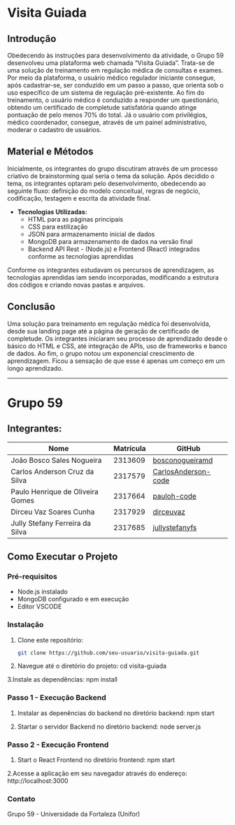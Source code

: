 # Visita Guiada

## Introdução

Obedecendo às instruções para desenvolvimento da atividade, o Grupo 59 desenvolveu uma plataforma web chamada “Visita Guiada”. Trata-se de uma solução de treinamento em regulação médica de consultas e exames. Por meio da plataforma, o usuário médico regulador iniciante consegue, após cadastrar-se, ser conduzido em um passo a passo, que orienta sob o uso específico de um sistema de regulação pré-existente. Ao fim do treinamento, o usuário médico é conduzido a responder um questionário, obtendo um certificado de completude satisfatória quando atinge pontuação de pelo menos 70% do total. Já o usuário com privilégios, médico coordenador, consegue, através de um painel administrativo, moderar o cadastro de usuários.

## Material e Métodos

Inicialmente, os integrantes do grupo discutiram através de um processo criativo de brainstorming qual seria o tema da solução. Após decidido o tema, os integrantes optaram pelo desenvolvimento, obedecendo ao seguinte fluxo: definição do modelo conceitual, regras de negócio, codificação, testagem e escrita da atividade final. 

- **Tecnologias Utilizadas:**
  - HTML para as páginas principais
  - CSS para estilização
  - JSON para armazenamento inicial de dados
  - MongoDB para armazenamento de dados na versão final
  - Backend API Rest - (Node.js) e Frontend (React) integrados conforme as tecnologias aprendidas

Conforme os integrantes estudavam os percursos de aprendizagem, as tecnologias aprendidas iam sendo incorporadas, modificando a estrutura dos códigos e criando novas pastas e arquivos.


## Conclusão

Uma solução para treinamento em regulação médica foi desenvolvida, desde sua landing page até a página de geração de certificado de completude. Os integrantes iniciaram seu processo de aprendizado desde o básico do HTML e CSS, até integração de APIs, uso de frameworks e banco de dados. Ao fim, o grupo notou um exponencial crescimento de aprendizagem. Ficou a sensação de que esse é apenas um começo em um longo aprendizado.

---

# Grupo 59

## Integrantes:

| Nome                             | Matrícula | GitHub                |
|----------------------------------|-----------|-----------------------|
| João Bosco Sales Nogueira        | 2313609   | [bosconogueiramd](https://github.com/bosconogueiramd) |
| Carlos Anderson Cruz da Silva    | 2317579   | [CarlosAnderson-code](https://github.com/CarlosAnderson-code) |
| Paulo Henrique de Oliveira Gomes | 2317664   | [pauloh-code](https://github.com/pauloh-code) |
| Dirceu Vaz Soares Cunha          | 2317929   | [dirceuvaz](https://github.com/dirceuvaz) |
| Jully Stefany Ferreira da Silva  | 2317685   | [jullystefanyfs](https://github.com/jullystefanyfs) |

## Como Executar o Projeto

### Pré-requisitos

- Node.js instalado
- MongoDB configurado e em execução
- Editor VSCODE

### Instalação

1. Clone este repositório:
   ```bash
   git clone https://github.com/seu-usuario/visita-guiada.git

2. Navegue até o diretório do projeto:
   cd visita-guiada

3.Instale as dependências:
   npm install

### Passo 1 - Execução Backend

1. Instalar as depenências do backend no diretório backend:
npm start

2. Startar o servidor Backend no diretório backend:
node server.js


### Passo 2 - Execução Frontend

1. Start o React Frontend no diretório frontend:
npm start

2.Acesse a aplicação em seu navegador através do endereço:
http://localhost:3000

### Contato
Grupo 59 - Universidade da Fortaleza (Unifor)



